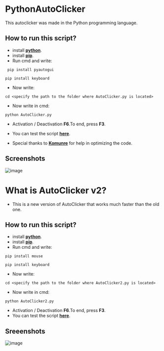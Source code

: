 # PythonAutoClicker

This autoclicker was made in the Python programming language.

## How to run this script?

* install **[python](https://www.python.org/)**.
* install **[pip](https://pip.pypa.io/en/stable/installing/)**.
* Run cmd and write: 

` pip install pyautogui`

`pip install keyboard`

* Now write: 

`cd <specify the path to the folder where AutoClicker.py is located>`

* Now write in cmd:

`python AutoClicker.py`

* Activation / Deactivation **F6**.To end, press **F3**.
* You can test the script **[here](https://orteil.dashnet.org/cookieclicker/)**.

* Special thanks to **[Komunre](https://github.com/komunre)** for help in optimizing the code.

## Screenshots

![image](https://i.imgur.com/3kj1YuM.png)

# What is AutoClicker v2?

* This is a new version of AutoClicker that works much faster than the old one.

## How to run this script?

* install **[python](https://www.python.org/)**.
* install **[pip](https://pip.pypa.io/en/stable/installing/)**.
* Run cmd and write: 

`pip install mouse`

`pip install keyboard`

* Now write: 

`cd <specify the path to the folder where AutoClicker2.py is located>`

* Now write in cmd:

`python AutoClicker2.py`

* Activation / Deactivation **F6**.To end, press **F3**.
* You can test the script **[here](https://orteil.dashnet.org/cookieclicker/)**.

## Sreeenshots
![image](https://i.imgur.com/MVJGNy5.png)

